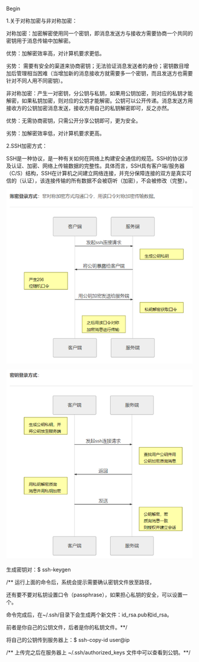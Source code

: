Begin

1.关于对称加密与非对称加密：

对称加密：加密解密使用同一个密钥，即消息发送方与接收方需要协商一个共同的密钥用于消息传输中加解密。

优势：加解密效率高，对计算机要求更低。

劣势： 需要有安全的渠道来协商密钥；无法验证消息发送者的身份；密钥数目增加后管理相当困难（当增加新的消息接收方就需要多一个密钥，而且发送方也需要针对不同人用不同密钥）。



非对称加密：产生一对密钥，分公钥与私钥，如果用公钥加密，则对应的私钥才能解密，如果私钥加密，则对应的公钥才能解密。公钥可以公开传递。消息发送方用接收方的公钥加密消息发送，接收方用自己的私钥解密即可，反之亦然。

优势：无需协商密钥，只需公开分享公钥即可，更为安全。

劣势：加解密效率低，对计算机要求更高。



2.SSH加密方式：

SSH是一种协议，是一种有关如何在网络上构建安全通信的规范。SSH的协议涉及认证、加密、网络上传输数据的完整性。具体而言，SSH具有客户端/服务器（C/S）结构，SSH在计算机之间建立网络连接，并充分保障连接的双方是真实可信的（认证），该连接传输的所有数据不会被窃听（加密），不会被修改（完整）。



![](assets/SSH连接方式及加密方式_image_0.png)



![](assets/SSH连接方式及加密方式_image_1.png)





生成密钥对：$ ssh-keygen



/** 运行上面的命令后，系统会提示需要确认密钥文件放至路径，

还有要不要对私钥设置口令（passphrase），如果担心私钥的安全，可以设置一个。

命令完成后，在~/.ssh/目录下会生成两个新文件：id_rsa.pub和id_rsa。

前者是你自己的公钥文件，后者是你的私钥文件。**/



将自己的公钥传到服务器上：$ ssh-copy-id user@ip

/** 上传完之后在服务器上 ~/.ssh/authorized_keys 文件中可以查看到公钥。**/